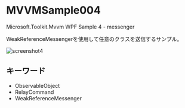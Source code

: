 # MVVMSample004
Microsoft.Toolkit.Mvvm WPF Sample 4 - messenger

WeakReferenceMessengerを使用して任意のクラスを送信するサンプル。

![screenshot4](https://user-images.githubusercontent.com/81235941/115362353-68fa5980-a1fc-11eb-8cec-2ff22de56e08.png)

## キーワード

* ObservableObject
* RelayCommand
* WeakReferenceMessenger
